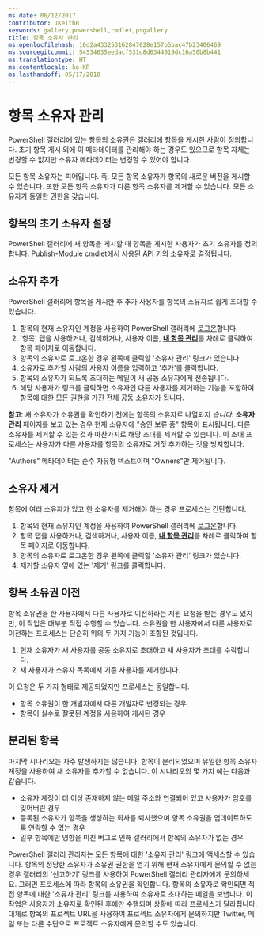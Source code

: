 ```yaml
---
ms.date: 06/12/2017
contributor: JKeithB
keywords: gallery,powershell,cmdlet,psgallery
title: 항목 소유자 관리
ms.openlocfilehash: 10d2a433253162847028e157b5bac47b23406469
ms.sourcegitcommit: 54534635eedacf531d8d6344019dc16a50b8b441
ms.translationtype: HT
ms.contentlocale: ko-KR
ms.lasthandoff: 05/17/2018
---
```

# <a name="managing-item-owners"></a>항목 소유자 관리

PowerShell 갤러리에 있는 항목의 소유권은 갤러리에 항목을 게시한 사람이 정의합니다.
초기 항목 게시 외에 이 메타데이터를 관리해야 하는 경우도 있으므로 항목 자체는 변경할 수 없지만 소유자 메타데이터는 변경할 수 있어야 합니다.

모든 항목 소유자는 피어입니다.
즉, 모든 항목 소유자가 항목의 새로운 버전을 게시할 수 있습니다. 또한 모든 항목 소유자가 다른 항목 소유자를 제거할 수 있습니다.
모든 소유자가 동일한 권한을 갖습니다.

## <a name="setting-an-items-initial-owner"></a>항목의 초기 소유자 설정

PowerShell 갤러리에 새 항목을 게시할 때 항목을 게시한 사용자가 초기 소유자를 정의합니다. Publish-Module cmdlet에서 사용된 API 키의 소유자로 결정됩니다.

## <a name="adding-owners"></a>소유자 추가

PowerShell 갤러리에 항목을 게시한 후 추가 사용자를 항목의 소유자로 쉽게 초대할 수 있습니다.

1. 항목의 현재 소유자인 계정을 사용하여 PowerShell 갤러리에 [로그온](https://powershellgallery.com/users/account/LogOn)합니다.
2. '항목' 탭을 사용하거나, 검색하거나, 사용자 이름, [**내 항목 관리**](https://www.powershellgallery.com/account/Packages)를 차례로 클릭하여 항목 페이지로 이동합니다.
3. 항목의 소유자로 로그온한 경우 왼쪽에 클릭할 '소유자 관리' 링크가 있습니다.
4. 소유자로 추가할 사람의 사용자 이름을 입력하고 '추가'를 클릭합니다.
5. 항목의 소유자가 되도록 초대하는 메일이 새 공동 소유자에게 전송됩니다.
6. 해당 사용자가 링크를 클릭하면 소유자인 다른 사용자를 제거하는 기능을 포함하여 항목에 대한 모든 권한을 가진 전체 공동 소유자가 됩니다.

**참고**: 새 소유자가 소유권을 확인하기 전에는 항목의 소유자로 나열되지 *습니다*.
**소유자 관리** 페이지를 보고 있는 경우 현재 소유자에 "승인 보류 중" 항목이 표시됩니다.
다른 소유자를 제거할 수 있는 것과 마찬가지로 해당 초대를 제거할 수 있습니다.
이 초대 프로세스는 사용자가 다른 사용자를 항목의 소유자로 거짓 추가하는 것을 방지합니다.

"Authors" 메타데이터는 순수 자유형 텍스트이며 "Owners"만 제어됩니다.


## <a name="removing-owners"></a>소유자 제거

항목에 여러 소유자가 있고 한 소유자를 제거해야 하는 경우 프로세스는 간단합니다.

1. 항목의 현재 소유자인 계정을 사용하여 PowerShell 갤러리에 [로그온](https://powershellgallery.com/users/account/LogOn)합니다.
2. 항목 탭을 사용하거나, 검색하거나, 사용자 이름, [**내 항목 관리**](https://www.powershellgallery.com/account/Packages)를 차례로 클릭하여 항목 페이지로 이동합니다.
3. 항목의 소유자로 로그온한 경우 왼쪽에 클릭할 '소유자 관리' 링크가 있습니다.
4. 제거할 소유자 옆에 있는 '제거' 링크를 클릭합니다.



## <a name="transferring-item-ownership"></a>항목 소유권 이전

항목 소유권을 한 사용자에서 다른 사용자로 이전하라는 지원 요청을 받는 경우도 있지만, 이 작업은 대부분 직접 수행할 수 있습니다.
소유권을 한 사용자에서 다른 사용자로 이전하는 프로세스는 단순히 위의 두 가지 기능이 조합된 것입니다.

1. 현재 소유자가 새 사용자를 공동 소유자로 초대하고 새 사용자가 초대를 수락합니다.
2. 새 사용자가 소유자 목록에서 기존 사용자를 제거합니다.

이 요청은 두 가지 형태로 제공되었지만 프로세스는 동일합니다.

- 항목 소유권이 한 개발자에서 다른 개발자로 변경되는 경우
- 항목이 실수로 잘못된 계정을 사용하여 게시된 경우


## <a name="orphaned-items"></a>분리된 항목

마지막 시나리오는 자주 발생하지는 않습니다.
항목이 분리되었으며 유일한 항목 소유자 계정을 사용하여 새 소유자를 추가할 수 없습니다.
이 시나리오의 몇 가지 예는 다음과 같습니다.

- 소유자 계정이 더 이상 존재하지 않는 메일 주소와 연결되어 있고 사용자가 암호를 잊어버린 경우
- 등록된 소유자가 항목을 생성하는 회사를 퇴사했으며 항목 소유권을 업데이트하도록 연락할 수 없는 경우
- 일부 항목에만 영향을 미친 버그로 인해 갤러리에서 항목의 소유자가 없는 경우

PowerShell 갤러리 관리자는 모든 항목에 대한 '소유자 관리' 링크에 액세스할 수 있습니다.
항목의 정당한 소유자가 소유권 권한을 얻기 위해 현재 소유자에게 문의할 수 없는 경우 갤러리의 '신고하기' 링크를 사용하여 PowerShell 갤러리 관리자에게 문의하세요.
그러면 프로세스에 따라 항목의 소유권을 확인합니다.
항목의 소유자로 확인되면 직접 항목에 대한 '소유자 관리' 링크를 사용하여 소유자로 초대하는 메일을 보냅니다.
이 작업은 사용자가 소유자로 확인된 후에만 수행되며 상황에 따라 프로세스가 달라집니다.
대체로 항목의 프로젝트 URL을 사용하여 프로젝트 소유자에게 문의하지만 Twitter, 메일 또는 다른 수단으로 프로젝트 소유자에게 문의할 수도 있습니다.